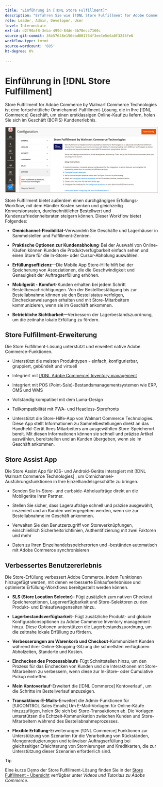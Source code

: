 ```yaml
---
title: "Einführung in [!DNL Store Fulfillment]"
description: "Erfahren Sie wie [!DNL Store Fulfillment for Adobe Commerce by Walmart Commerce Technologies] unterstützt Online-Einkauf, Abholung im Geschäft (BOPIS) für Kunden. Verwenden Sie die Store Assist Mobile, um die BOPIS-Erfüllung und Auftragsverarbeitung für Store-Mitarbeiter und Commerce-Kunden zu optimieren."
role: Leader, Admin, Developer, User
level: Intermediate
exl-id: d2f90af8-3eba-499d-84de-4b70ecc7166c
source-git-commit: 36b57648e156ead801764f3ee4e5e6a0f3245fe6
workflow-type: tm+mt
source-wordcount: '605'
ht-degree: 0%

---
```


# Einführung in [!DNL Store Fulfillment]

Store Fulfillment for Adobe Commerce by Walmart Commerce Technologies ist eine fortschrittliche Omnichannel-Fulfillment-Lösung, die in Ihre [!DNL Commerce] Geschäft, um einen erstklassigen Online-Kauf zu liefern, holen Sie sich im Geschäft (BOPIS) Kundenerlebnis.

![Adobe-Admin-Konfiguration der Fulfillment-Lösung speichern](assets/store-fulfillment-admin-home.png)

Store Fulfillment bietet außerdem einen durchgängigen Erfüllungs-Workflow, mit dem Händler Kosten senken und gleichzeitig Konversionsraten, durchschnittlicher Bestellwert und Kundenzufriedenheitsraten steigern können. Dieser Workflow bietet Folgendes:

* **Omnichannel-Flexibilität**-Verwandeln Sie Geschäfte und Lagerhäuser in Sammelstellen und Fulfillment-Zentren.

* **Praktische Optionen zur Kundenabholung**-Bei der Auswahl von Online-Käufen können Kunden die Produktverfügbarkeit einfach sehen und einen Store für die In-Store- oder Cursor-Abholung auswählen.

* **Erfüllungseffizienz**—Die Mobile App Store-Hilfe hilft bei der Speicherung von Assoziationen, die die Geschwindigkeit und Genauigkeit der Auftragserfüllung erhöhen.

* **Mobilgerät - Komfort**-Kunden erhalten bei jedem Schritt Bestellbenachrichtigungen. Von der Bestellbestätigung bis zur Bestellabnahme können sie den Bestellstatus verfolgen, Eincheckanweisungen erhalten und mit Store-Mitarbeitern kommunizieren, wenn sie im Geschäft ankommen.

* **Betriebliche Sichtbarkeit**—Verbessern der Lagerbestandszuordnung, um die zeitnahe lokale Erfüllung zu fördern.

## Store Fulfillment-Erweiterung

Die Store Fulfillment-Lösung unterstützt und erweitert native Adobe Commerce-Funktionen.

* Unterstützt die meisten Produkttypen - einfach, konfigurierbar, gruppiert, gebündelt und virtuell

* Integriert mit [[!DNL Adobe Commerce] Inventory management](https://docs.magento.com/user-guide/catalog/inventory-learn-more.html)

* Integriert mit POS (Point-Sale)-Bestandsmanagementsystemen wie ERP, OMS und WMS

* Vollständig kompatibel mit dem Luma-Design

* Teilkompatibilität mit PWA- und Headless-Storefronts

* Unterstützt die Store-Hilfe-App von Walmart Commerce Technologies. Diese App stellt Informationen zu Sammelbestellungen direkt an das Handheld-Gerät Ihres Mitarbeiters am ausgewählten Store-Speicherort bereit. Mit diesen Informationen können sie schnell und präzise Artikel auswählen, bereitstellen und an Kunden übergeben, wenn sie im Geschäft ankommen.

## Store Assist App

Die Store Assist App für iOS- und Android-Geräte interagiert mit [!DNL Walmart Commerce Technologies] , um Omnichannel-Ausführungsfunktionen in Ihre Einzelhandelsgeschäfte zu bringen.

* Senden Sie In-Store- und curbside-Abholaufträge direkt an die Mobilgeräte Ihrer Partner.

* Stellen Sie sicher, dass Lageraufträge schnell und präzise ausgewählt, inszeniert und an Kunden weitergegeben werden, wenn sie zur Bestellabnahme im Geschäft ankommen.

* Verwalten Sie den Benutzerzugriff von Storeverknüpfungen, einschließlich Sicherheitsrichtlinien, Authentifizierung mit zwei Faktoren und mehr

* Daten zu Ihren Einzelhandelsspeicherorten und -beständen automatisch mit Adobe Commerce synchronisieren

## Verbessertes Benutzererlebnis

Die Store-Erfüllung verbessert Adobe Commerce, indem Funktionen hinzugefügt werden, mit denen verbesserte Einkaufserlebnisse und optimierte Erfüllung-Workflows bereitgestellt werden können.

* **SLS (Store Location Selector)**- Fügt zusätzlich zum nativen Checkout Speicheroptionen, Lagerverfügbarkeit und Store-Selektoren zu den Produkt- und Einkaufswagenseiten hinzu.

* **Lagerbestandsverfügbarkeit**- Fügt zusätzliche Produkt- und globale Konfigurationsoptionen zu Adobe Commerce Inventory management hinzu. Diese Optionen unterstützen die Lagerbestandszuordnung, um die zeitnahe lokale Erfüllung zu fördern.

* **Verbesserungen am Warenkorb und Checkout**-Kommuniziert Kunden während ihrer Online-Shopping-Sitzung die schnellsten verfügbaren Abholzeiten, Standorte und Kosten.

* **Einchecken des Prozessablaufs**-Fügt Schnittstellen hinzu, um den Prozess für das Einchecken von Kunden und die Interaktionen mit Store-Mitarbeitern zu verbessern, wenn diese zur In-Store- oder Cumulative Pickup eintreffen.

* **Mein Kontoverlauf**-Erweitert die [!DNL Commerce] Kontoverlauf , um die Schritte im Bestellverlauf anzuzeigen.

* **Transaktions-E-Mails**-Erweitert die Admin-Funktionen für [!UICONTROL Sales Emails] Um E-Mail-Vorlagen für Online-Käufe hinzuzufügen, holen Sie sich bei Store-Transaktionen ab. Die Vorlagen unterstützen die Echtzeit-Kommunikation zwischen Kunden und Store-Mitarbeitern während des Bestellabnahmeprozesses.

* **Flexible Erfüllung**-Erweiterungen [!DNL Commerce] Funktionen zur Unterstützung von Szenarien für die Verarbeitung von Rückständen, Mengenreduzierungen und teilweiser Auftragserfüllung bei gleichzeitiger Erleichterung von Stornierungen und Kreditkarten, die zur Unterstützung dieser Szenarien erforderlich sind.

>[!TIP]
>
> Eine kurze Demo der Store Fulfillment-Lösung finden Sie in der [Store Fulfillment - Übersicht](https://experienceleague.adobe.com/docs/commerce-learn/tutorials/orders/store-fulfillment.html) verfügbar unter _Videos und Tutorials zu Adobe Commerce_.


